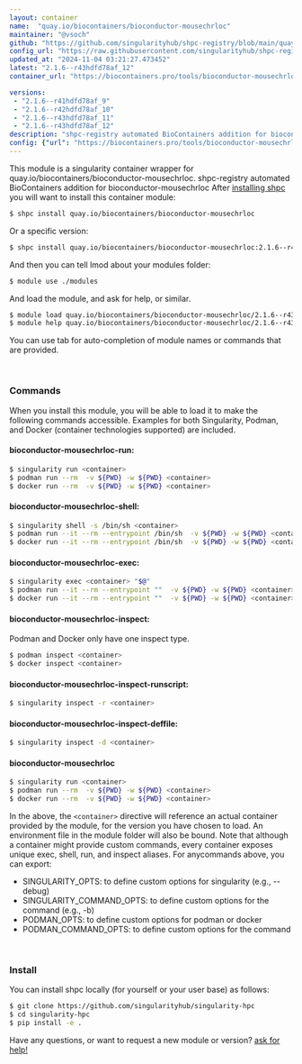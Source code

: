```yaml
---
layout: container
name:  "quay.io/biocontainers/bioconductor-mousechrloc"
maintainer: "@vsoch"
github: "https://github.com/singularityhub/shpc-registry/blob/main/quay.io/biocontainers/bioconductor-mousechrloc/container.yaml"
config_url: "https://raw.githubusercontent.com/singularityhub/shpc-registry/main/quay.io/biocontainers/bioconductor-mousechrloc/container.yaml"
updated_at: "2024-11-04 03:21:27.473452"
latest: "2.1.6--r43hdfd78af_12"
container_url: "https://biocontainers.pro/tools/bioconductor-mousechrloc"

versions:
 - "2.1.6--r41hdfd78af_9"
 - "2.1.6--r42hdfd78af_10"
 - "2.1.6--r43hdfd78af_11"
 - "2.1.6--r43hdfd78af_12"
description: "shpc-registry automated BioContainers addition for bioconductor-mousechrloc"
config: {"url": "https://biocontainers.pro/tools/bioconductor-mousechrloc", "maintainer": "@vsoch", "description": "shpc-registry automated BioContainers addition for bioconductor-mousechrloc", "latest": {"2.1.6--r43hdfd78af_12": "sha256:9d07dd50d406e620cc40a5193585c6a254e0d8ed69b6cfc22f213e53221e2009"}, "tags": {"2.1.6--r41hdfd78af_9": "sha256:f99f36c3b100f1ff2d67cc8809a78ca9cc890ba7350cb2f85264755e3ff5fff3", "2.1.6--r42hdfd78af_10": "sha256:1a7b99b9261417bb9cba19b416d7e6b595071709b10953e1da5d63e068f43651", "2.1.6--r43hdfd78af_11": "sha256:c858a3aa79b6618aa5c79ddbf8e01db1536a0852910a9e5aa9ceb8e0f0195c68", "2.1.6--r43hdfd78af_12": "sha256:9d07dd50d406e620cc40a5193585c6a254e0d8ed69b6cfc22f213e53221e2009"}, "docker": "quay.io/biocontainers/bioconductor-mousechrloc"}
---
```


This module is a singularity container wrapper for quay.io/biocontainers/bioconductor-mousechrloc.
shpc-registry automated BioContainers addition for bioconductor-mousechrloc
After [installing shpc](#install) you will want to install this container module:


```bash
$ shpc install quay.io/biocontainers/bioconductor-mousechrloc
```

Or a specific version:

```bash
$ shpc install quay.io/biocontainers/bioconductor-mousechrloc:2.1.6--r43hdfd78af_12
```

And then you can tell lmod about your modules folder:

```bash
$ module use ./modules
```

And load the module, and ask for help, or similar.

```bash
$ module load quay.io/biocontainers/bioconductor-mousechrloc/2.1.6--r43hdfd78af_12
$ module help quay.io/biocontainers/bioconductor-mousechrloc/2.1.6--r43hdfd78af_12
```

You can use tab for auto-completion of module names or commands that are provided.

<br>

### Commands

When you install this module, you will be able to load it to make the following commands accessible.
Examples for both Singularity, Podman, and Docker (container technologies supported) are included.

#### bioconductor-mousechrloc-run:

```bash
$ singularity run <container>
$ podman run --rm  -v ${PWD} -w ${PWD} <container>
$ docker run --rm  -v ${PWD} -w ${PWD} <container>
```

#### bioconductor-mousechrloc-shell:

```bash
$ singularity shell -s /bin/sh <container>
$ podman run --it --rm --entrypoint /bin/sh  -v ${PWD} -w ${PWD} <container>
$ docker run --it --rm --entrypoint /bin/sh  -v ${PWD} -w ${PWD} <container>
```

#### bioconductor-mousechrloc-exec:

```bash
$ singularity exec <container> "$@"
$ podman run --it --rm --entrypoint ""  -v ${PWD} -w ${PWD} <container> "$@"
$ docker run --it --rm --entrypoint ""  -v ${PWD} -w ${PWD} <container> "$@"
```

#### bioconductor-mousechrloc-inspect:

Podman and Docker only have one inspect type.

```bash
$ podman inspect <container>
$ docker inspect <container>
```

#### bioconductor-mousechrloc-inspect-runscript:

```bash
$ singularity inspect -r <container>
```

#### bioconductor-mousechrloc-inspect-deffile:

```bash
$ singularity inspect -d <container>
```



#### bioconductor-mousechrloc

```bash
$ singularity run <container>
$ podman run --rm  -v ${PWD} -w ${PWD} <container>
$ docker run --rm  -v ${PWD} -w ${PWD} <container>
```


In the above, the `<container>` directive will reference an actual container provided
by the module, for the version you have chosen to load. An environment file in the
module folder will also be bound. Note that although a container
might provide custom commands, every container exposes unique exec, shell, run, and
inspect aliases. For anycommands above, you can export:

 - SINGULARITY_OPTS: to define custom options for singularity (e.g., --debug)
 - SINGULARITY_COMMAND_OPTS: to define custom options for the command (e.g., -b)
 - PODMAN_OPTS: to define custom options for podman or docker
 - PODMAN_COMMAND_OPTS: to define custom options for the command

<br>

### Install

You can install shpc locally (for yourself or your user base) as follows:

```bash
$ git clone https://github.com/singularityhub/singularity-hpc
$ cd singularity-hpc
$ pip install -e .
```

Have any questions, or want to request a new module or version? [ask for help!](https://github.com/singularityhub/singularity-hpc/issues)